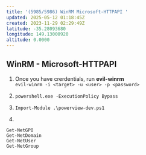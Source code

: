 ```yaml
---
title: '(5985/5986) WinRM Microsoft-HTTPAPI '
updated: 2025-05-12 01:18:45Z
created: 2023-11-29 02:29:49Z
latitude: -35.28093680
longitude: 149.13000920
altitude: 0.0000
---
```


## WinRM - Microsoft-HTTPAPI

1.  Once you have crerdentials, run **evil-winrm**  
    `evil-winrm -i <target> -u <user> -p <password>`

2. `powershell.exe -ExecutionPolicy Bypass`
3. `Import-Module .\powerview-dev.ps1`

4. 
```
Get-NetGPO
Get-NetDomain
Get-NetUser
Get-NetGroup
```